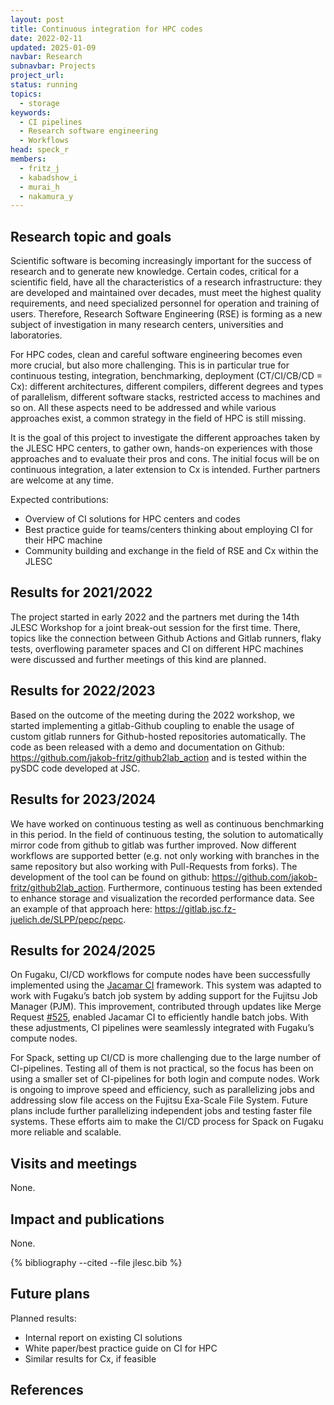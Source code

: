 ```yaml
---
layout: post
title: Continuous integration for HPC codes
date: 2022-02-11
updated: 2025-01-09
navbar: Research
subnavbar: Projects
project_url:
status: running
topics:
  - storage
keywords:
  - CI pipelines
  - Research software engineering
  - Workflows
head: speck_r
members:
  - fritz_j
  - kabadshow_i
  - murai_h
  - nakamura_y
---
```


## Research topic and goals
Scientific software is becoming increasingly important for the success of research and to generate new knowledge. Certain codes, critical for a scientific field, have all the characteristics of a research infrastructure: they are developed and maintained over decades, must meet the highest quality requirements, and need specialized personnel for operation and training of users. Therefore, Research Software Engineering (RSE) is forming as a new subject of investigation in many research centers, universities and laboratories.

For HPC codes, clean and careful software engineering becomes even more crucial, but also more challenging. This is in particular true for continuous testing, integration, benchmarking, deployment (CT/CI/CB/CD = Cx): different architectures, different compilers, different degrees and types of parallelism, different software stacks, restricted access to machines and so on. All these aspects need to be addressed and while various approaches exist, a common strategy in the field of HPC is still missing.

It is the goal of this project to investigate the different approaches taken by the JLESC HPC centers, to gather own, hands-on experiences with those approaches and to evaluate their pros and cons. The initial focus will be on continuous integration, a later extension to Cx is intended. Further partners are welcome at any time.

Expected contributions:

* Overview of CI solutions for HPC centers and codes
* Best practice guide for teams/centers thinking about employing CI for their HPC machine
* Community building and exchange in the field of RSE and Cx within the JLESC

## Results for 2021/2022
The project started in early 2022 and the partners met during the 14th JLESC Workshop for a joint break-out session for the first time. There, topics like the connection between Github Actions and Gitlab runners, flaky tests, overflowing parameter spaces and CI on different HPC machines were discussed and further meetings of this kind are planned.

## Results for 2022/2023

Based on the outcome of the meeting during the 2022 workshop, we started implementing a gitlab-Github coupling to enable the usage of custom gitlab runners for Github-hosted repositories automatically. The code as been released with a demo and documentation on Github: https://github.com/jakob-fritz/github2lab_action and is tested within the pySDC code developed at JSC.

## Results for 2023/2024

We have worked on continuous testing as well as continuous benchmarking in this period. In the field of continuous testing, the solution to automatically mirror code from github to gitlab was further improved. Now different workflows are supported better (e.g. not only working with branches in the same repository but also working with Pull-Requests from forks). The development of the tool can be found on github: https://github.com/jakob-fritz/github2lab_action. Furthermore, continuous testing has been extended to enhance storage and visualization the recorded performance data. See an example of that approach here: https://gitlab.jsc.fz-juelich.de/SLPP/pepc/pepc.

## Results for 2024/2025

On Fugaku, CI/CD workflows for compute nodes have been successfully implemented using the [Jacamar CI](https://gitlab.com/ecp-ci/jacamar-ci) framework. This system was adapted to work with Fugaku’s batch job system by adding support for the Fujitsu Job Manager (PJM). This improvement, contributed through updates like Merge Request [#525](https://gitlab.com/ecp-ci/jacamar-ci/-/merge_requests/525), enabled Jacamar CI to efficiently handle batch jobs. With these adjustments, CI pipelines were seamlessly integrated with Fugaku’s compute nodes.

For Spack, setting up CI/CD is more challenging due to the large number of CI-pipelines. Testing all of them is not practical, so the focus has been on using a smaller set of CI-pipelines for both login and compute nodes. Work is ongoing to improve speed and efficiency, such as parallelizing jobs and addressing slow file access on the Fujitsu Exa-Scale File System. Future plans include further parallelizing independent jobs and testing faster file systems. These efforts aim to make the CI/CD process for Spack on Fugaku more reliable and scalable.

## Visits and meetings
None.

## Impact and publications
None.

{% bibliography --cited --file jlesc.bib %}

## Future plans

Planned results:

* Internal report on existing CI solutions
* White paper/best practice guide on CI for HPC
* Similar results for Cx, if feasible



## References
<!-- {% bibliography --file external/activestorage_project.bib %} -->
